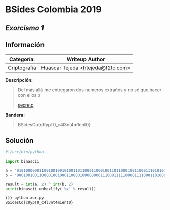 # __BSides Colombia 2019__

## _Exorcismo 1_

## Información

**Categoría:** | **Writeup Author**
--- | ---
Criptografía | Huascar Tejeda <<htejeda@f2tc.com>>

**Descripción:**

> Del más allá me entregaron dos numeros extraños y no sé que hacer con ellos :(
>
> [secreto](secreto)

**Bandera:**

> BSidesCo{cRypT0_c4l3nt4m1ent0}

## Solución

```python
#!/usr/bin/python

import binascii

a = "010100000011001001001010011011000110001001101100010011000111010101000111001101000110001000110000011100100011000001010000011011000110011101111010010010010111010001011010011000100011000101100111001100100110011101001011011100000100110001000111"
b = "000100100110000100100011000010000000011100011111000011110001101000111100010101110011000001001001000000100110010001100000001100110000010001001110001001010100011100110100000101100000010100001010000000110000001000100101000001000111110000111010"

result = int(a, 2) ^ int(b, 2)
print(binascii.unhexlify('%x' % result))
```

```bash
❯❯❯ python xor.py
BSidesCo{cRypT0_c4l3nt4m1ent0}
```
